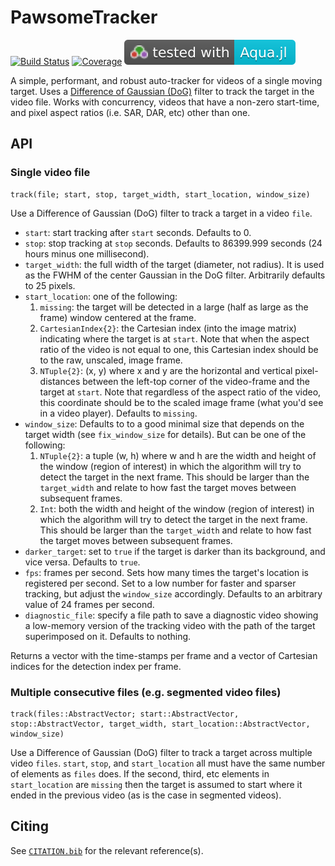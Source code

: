 # PawsomeTracker

[![Build Status](https://github.com/yakir12/PawsomeTracker.jl/actions/workflows/CI.yml/badge.svg?branch=main)](https://github.com/yakir12/PawsomeTracker.jl/actions/workflows/CI.yml?query=branch%3Amain)
[![Coverage](https://codecov.io/gh/yakir12/PawsomeTracker.jl/branch/main/graph/badge.svg)](https://codecov.io/gh/yakir12/PawsomeTracker.jl)
[![Aqua](https://raw.githubusercontent.com/JuliaTesting/Aqua.jl/master/badge.svg)](https://github.com/JuliaTesting/Aqua.jl)

A simple, performant, and robust auto-tracker for videos of a single moving target. Uses a [Difference of Gaussian (DoG)](https://en.wikipedia.org/wiki/Difference_of_Gaussians) filter to track the target in the video file. Works with concurrency, videos that have a non-zero start-time, and pixel aspect ratios (i.e. SAR, DAR, etc) other than one.

## API

### Single video file

    track(file; start, stop, target_width, start_location, window_size)

Use a Difference of Gaussian (DoG) filter to track a target in a video `file`. 
- `start`: start tracking after `start` seconds. Defaults to 0.
- `stop`: stop tracking at `stop` seconds.  Defaults to 86399.999 seconds (24 hours minus one millisecond).
- `target_width`: the full width of the target (diameter, not radius). It is used as the FWHM of the center Gaussian in the DoG filter. Arbitrarily defaults to 25 pixels.
- `start_location`: one of the following:
    1. `missing`: the target will be detected in a large (half as large as the frame) window centered at the frame.
    2. `CartesianIndex{2}`: the Cartesian index (into the image matrix) indicating where the target is at `start`. Note that when the aspect ratio of the video is not equal to one, this Cartesian index should be to the raw, unscaled, image frame.
    3. `NTuple{2}`: (x, y) where x and y are the horizontal and vertical pixel-distances between the left-top corner of the video-frame and the target at `start`. Note that regardless of the aspect ratio of the video, this coordinate should be to the scaled image frame (what you'd see in a video player).
    Defaults to `missing`.
- `window_size`: Defaults to to a good minimal size that depends on the target width (see `fix_window_size` for details). But can be one of the following:
    1. `NTuple{2}`: a tuple (w, h) where w and h are the width and height of the window (region of interest) in which the algorithm will try to detect the target in the next frame. This should be larger than the `target_width` and relate to how fast the target moves between subsequent frames. 
    2. `Int`: both the width and height of the window (region of interest) in which the algorithm will try to detect the target in the next frame. This should be larger than the `target_width` and relate to how fast the target moves between subsequent frames. 
- `darker_target`: set to `true` if the target is darker than its background, and vice versa. Defaults to `true`.
- `fps`: frames per second. Sets how many times the target's location is registered per second. Set to a low number for faster and sparser tracking, but adjust the `window_size` accordingly. Defaults to an arbitrary value of 24 frames per second.
- `diagnostic_file`: specify a file path to save a diagnostic video showing a low-memory version of the tracking video with the path of the target superimposed on it. Defaults to nothing.

Returns a vector with the time-stamps per frame and a vector of Cartesian indices for the detection index per frame.

### Multiple consecutive files (e.g. segmented video files)

    track(files::AbstractVector; start::AbstractVector, stop::AbstractVector, target_width, start_location::AbstractVector, window_size)

Use a Difference of Gaussian (DoG) filter to track a target across multiple video `files`. `start`, `stop`, and `start_location` all must have the same number of elements as `files` does. If the second, third, etc elements in `start_location` are `missing` then the target is assumed to start where it ended in the previous video (as is the case in segmented videos).


## Citing

See [`CITATION.bib`](CITATION.bib) for the relevant reference(s).
